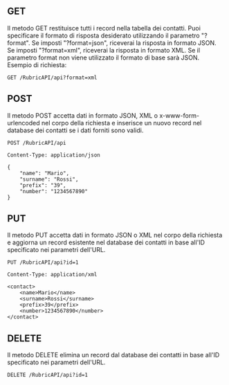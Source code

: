 
## GET

Il metodo GET restituisce tutti i record nella tabella dei contatti. Puoi specificare il formato di risposta desiderato utilizzando il parametro "?format". Se imposti "?format=json", riceverai la risposta in formato JSON. Se imposti "?format=xml", riceverai la risposta in formato XML.
Se il parametro format non viene utilizzato il formato di base sarà JSON.
Esempio di richiesta:
```
GET /RubricAPI/api?format=xml
```
  

## POST

Il metodo POST accetta dati in formato JSON, XML o x-www-form-urlencoded nel corpo della richiesta e inserisce un nuovo record nel database dei contatti se i dati forniti sono validi.
```
POST /RubricAPI/api
 
Content-Type: application/json 

{ 
	"name": "Mario", 
	"surname": "Rossi", 
	"prefix": "39", 
	"number": "1234567890" 
}
```
  

## PUT

Il metodo PUT accetta dati in formato JSON o XML nel corpo della richiesta e aggiorna un record esistente nel database dei contatti in base all'ID specificato nei parametri dell'URL.
```
PUT /RubricAPI/api?id=1 

Content-Type: application/xml 

<contact>  
	<name>Mario</name>
	<surname>Rossi</surname>
	<prefix>39</prefix>
	<number>1234567890</number>
</contact>
```
  

## DELETE

Il metodo DELETE elimina un record dal database dei contatti in base all'ID specificato nei parametri dell'URL.

```
DELETE /RubricAPI/api?id=1
```